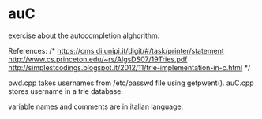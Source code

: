 # auC

exercise about the autocompletion alghorithm.

References:
/*
https://cms.di.unipi.it/digit/#/task/printer/statement
http://www.cs.princeton.edu/~rs/AlgsDS07/19Tries.pdf
http://simplestcodings.blogspot.it/2012/11/trie-implementation-in-c.html
*/

pwd.cpp takes usernames from /etc/passwd file using getpwent().
auC.cpp stores username in a trie database.

variable names and comments are in italian language.

